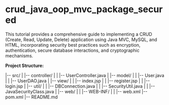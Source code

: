 # crud_java_oop_mvc_package_secured
This tutorial provides a comprehensive guide to implementing 
a CRUD (Create, Read, Update, Delete) application using Java MVC, MySQL, and HTML,
incorporating security best practices such as encryption, authentication,
secure database interactions, and cryptographic mechanisms.

**Project Structure:**

|-- src/
|   |-- controller/
|   |   |-- UserController.java
|   |-- model/
|   |   |-- User.java
|   |   |-- UserDAO.java
|   |-- view/
|   |   |-- index.jsp
|   |   |-- register.jsp
|   |   |-- login.jsp
|   |-- util/
|   |   |-- DBConnection.java
|   |   |-- SecurityUtil.java
|   |   |-- JavaSecurityClass.java
|   |-- web/
|   |   |-- WEB-INF/
|   |   |-- web.xml
|-- pom.xml
|-- README.md
